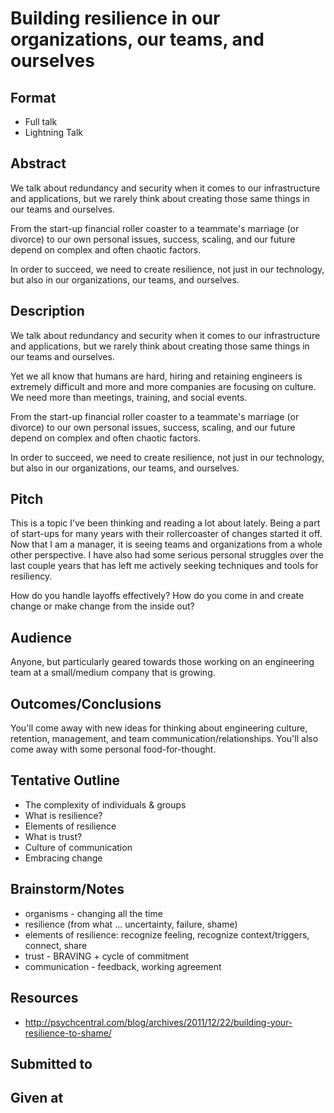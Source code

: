 # Building resilience in our organizations, our teams, and ourselves

## Format

* Full talk
* Lightning Talk

## Abstract

We talk about redundancy and security when it comes to our infrastructure and
applications, but we rarely think about creating those same
things in our teams and ourselves.  

From the start-up financial roller coaster to a teammate's
marriage (or divorce) to our own personal issues, success, scaling, and our future
depend on complex and often chaotic factors.  

In order to succeed, we need to create resilience, not just in our technology, but
also in our organizations, our teams, and ourselves.

## Description
We talk about redundancy and security when it comes to our infrastructure and
applications, but we rarely think about creating those same
things in our teams and ourselves.  

Yet we all know that humans are hard, hiring and retaining engineers is extremely difficult
and more and more companies are focusing on culture.  We need more than
meetings, training, and social events.

From the start-up financial roller coaster to a teammate's
marriage (or divorce) to our own personal issues, success, scaling, and our future
depend on complex and often chaotic factors.  


In order to succeed, we need to create resilience, not just in our technology, but
also in our organizations, our teams, and ourselves.

## Pitch

This is a topic I've been thinking and reading a lot about lately.  Being a part of start-ups for many years with their rollercoaster of changes started it off.  Now that I am a manager, it is seeing teams and organizations from a whole other perspective.  I have also had some serious personal struggles over the last couple years that has left me actively seeking techniques and tools for resiliency.

How do you handle layoffs effectively?  How do you come in and create change or make change from the inside out?

## Audience
Anyone, but particularly geared towards those working on an engineering team at
a small/medium company that is growing.

## Outcomes/Conclusions
You'll come away with new ideas for thinking about engineering culture, retention,
management, and team communication/relationships.  You'll also come away with
some personal food-for-thought.

## Tentative Outline

* The complexity of individuals & groups
* What is resilience?
* Elements of resilience
* What is trust?
* Culture of communication
* Embracing change


## Brainstorm/Notes

* organisms - changing all the time
* resilience (from what ... uncertainty, failure, shame)
* elements of resilience: recognize feeling, recognize context/triggers, connect, share
* trust - BRAVING + cycle of commitment
* communication - feedback, working agreement

## Resources

* http://psychcentral.com/blog/archives/2011/12/22/building-your-resilience-to-shame/


## Submitted to


## Given at
